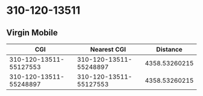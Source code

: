 # 310-120-13511
## Virgin Mobile


| CGI | Nearest CGI | Distance |
|-----|-------------|----------|
| 310-120-13511-55127553 | 310-120-13511-55248897 | 4358.53260215 |
| 310-120-13511-55248897 | 310-120-13511-55127553 | 4358.53260215 |
